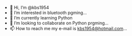 - 👋 Hi, I’m @kbs1954
- 👀 I’m interested in bluetooth pgming...
- 🌱 I’m currently learning Python
- 💞️ I’m looking to collaborate on Python prgming...
- 📫 How to reach me my e-mail is kbs1954@hotmail.com...

<!---
kbs1954/kbs1954 is a ✨ special ✨ repository because its `README.md` (this file) appears on your GitHub profile.
You can click the Preview link to take a look at your changes.
--->
